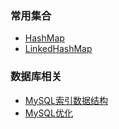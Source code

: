 ### 常用集合
- [HashMap](https://github.com/changeandlove/java-base_core/tree/master/docs/collections/HashMap.md)
- [LinkedHashMap](https://github.com/changeandlove/java-base_core/tree/master/docs/collections/LinkedHashMap.md)


### 数据库相关
- [MySQL索引数据结构](https://github.com/changeandlove/java-base_core/tree/master/docs/db/mysql/IndexDataStructure.md)
- [MySQL优化](https://github.com/changeandlove/java-base_core/tree/master/docs/db/mysql/SQL-optimize.md)